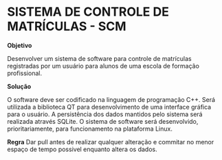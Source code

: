 # SISTEMA DE CONTROLE DE MATRÍCULAS - SCM



**Objetivo**

  Desenvolver um sistema de software para controle de matrículas registradas por um usuário para alunos de uma
escola de formação profissional.


**Solução**

  O software deve ser codificado na linguagem de programação C++. Será utilizada a biblioteca QT para
desenvolvimento de uma interface gráfica para o usuário. A persistência dos dados mantidos pelo sistema será
realizada através SQLite. O sistema de software será desenvolvido, prioritariamente, para funcionamento na
plataforma Linux.


**Regra**
  Dar pull antes de realizar qualquer alteração e commitar no menor espaço de tempo possivel enquanto altera os dados.
